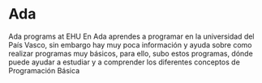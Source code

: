 # Ada
Ada programs at EHU
En Ada aprendes a programar en la universidad del País Vasco, sin embargo hay muy poca información y ayuda sobre como realizar programas muy básicos, para ello, subo estos programas, dónde puede ayudar a estudiar y a comprender los diferentes conceptos de Programación Básica
